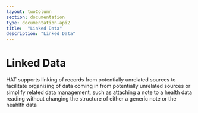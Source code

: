 ```yaml
---
layout: twoColumn
section: documentation
type: documentation-api2
title:  "Linked Data"
description: "Linked Data"
---
```


# Linked Data

HAT supports linking of records from potentially unrelated sources to facilitate organising of data coming in from potentially unrelated sources or simplify related data management, such as attaching a note to a health data reading without changing the structure of either a generic note or the heahlth data 


